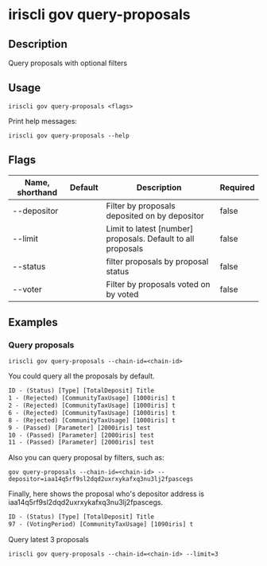 # iriscli gov query-proposals

## Description

Query proposals with optional filters

## Usage

```
iriscli gov query-proposals <flags>
```


Print help messages:

```
iriscli gov query-proposals --help
```

## Flags

| Name, shorthand | Default                    | Description                                                                                                                                          | Required |
| --------------- | -------------------------- | ---------------------------------------------------------------------------------------------------------------------------------------------------- | -------- |
| --depositor     |                            | Filter by proposals deposited on by depositor                                                                                    |  false     |
| --limit         |                            | Limit to latest [number] proposals. Default to all proposals                                                                    |    false      |
| --status        |                            | filter proposals by proposal status                                                                                                        |    false      |
| --voter         |                            | Filter by proposals voted on by voted                                                                                            |     false     |

## Examples

### Query proposals

```shell
iriscli gov query-proposals --chain-id=<chain-id>
```

You could query all the proposals by default.

```txt
ID - (Status) [Type] [TotalDeposit] Title
1 - (Rejected) [CommunityTaxUsage] [1000iris] t
2 - (Rejected) [CommunityTaxUsage] [1000iris] t
6 - (Rejected) [CommunityTaxUsage] [1000iris] t
8 - (Rejected) [CommunityTaxUsage] [1000iris] t
9 - (Passed) [Parameter] [2000iris] test
10 - (Passed) [Parameter] [2000iris] test
11 - (Passed) [Parameter] [2000iris] test
```

Also you can query proposal by filters, such as:

```shell
gov query-proposals --chain-id=<chain-id> --depositor=iaa14q5rf9sl2dqd2uxrxykafxq3nu3lj2fpascegs
```

Finally, here shows the proposal who's depositor address is iaa14q5rf9sl2dqd2uxrxykafxq3nu3lj2fpascegs.

```txt
ID - (Status) [Type] [TotalDeposit] Title
97 - (VotingPeriod) [CommunityTaxUsage] [1090iris] t
```

Query latest 3 proposals
```shell
iriscli gov query-proposals --chain-id=<chain-id> --limit=3
```